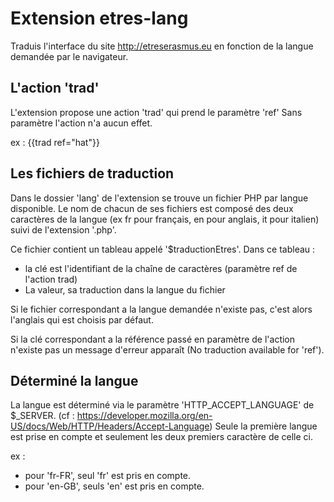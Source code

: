 Extension etres-lang
====================

Traduis l'interface du site http://etreserasmus.eu en fonction de la langue
demandée par le navigateur.

L'action 'trad'
---------------

L'extension propose une action 'trad' qui prend le paramètre 'ref'
Sans paramètre l'action n'a aucun effet.

ex : {{trad ref="hat"}}


Les fichiers de traduction
--------------------------

Dans le dossier 'lang' de l'extension se trouve un fichier PHP par langue
disponible. Le nom de chacun de ses fichiers est composé des deux caractères de
la langue (ex fr pour français, en pour anglais, it pour italien) suivi de
l'extension '.php'.

Ce fichier contient un tableau appelé '$traductionEtres'. Dans ce tableau :
 - la clé est l'identifiant de la chaîne de caractères (paramètre ref de
    l'action trad)
 - La valeur, sa traduction dans la langue du fichier

Si le fichier correspondant a la langue demandée n'existe pas, c'est alors
l'anglais qui est choisis par défaut.

Si la clé correspondant a la référence passé en paramètre de l'action n'existe
pas un message d'erreur apparaît (No traduction available for 'ref').

Déterminé la langue
-------------------

La langue est déterminé via le paramètre 'HTTP_ACCEPT_LANGUAGE' de $_SERVER.
(cf : https://developer.mozilla.org/en-US/docs/Web/HTTP/Headers/Accept-Language)
Seule la première langue est prise en compte et seulement les deux premiers
caractère de celle ci.

ex :
 - pour 'fr-FR', seul 'fr' est pris en compte.
 - pour 'en-GB', seuls 'en' est pris en compte.
